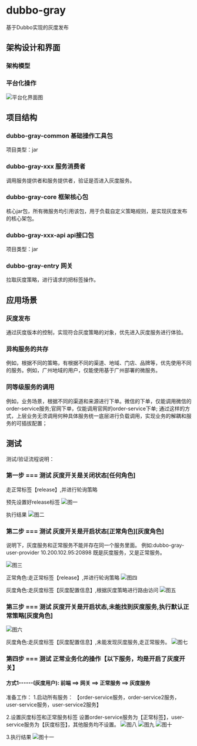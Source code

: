 # dubbo-gray
基于Dubbo实现的灰度发布

## 架构设计和界面

### 架构模型

### 平台化操作
![平台化界面图](https://raw.githubusercontent.com/JeromeLiuLly/dubbo-gray/master/img/平台化操作.png)

## 项目结构
### dubbo-gray-common 基础操作工具包
项目类型：jar

### dubbo-gray-xxx 服务消费者
调用服务提供者和服务提供者，验证是否进入灰度服务。

### dubbo-gray-core 框架核心包
核心jar包，所有微服务均引用该包，用于负载自定义策略规则，是实现灰度发布的核心架包。

### dubbo-gray-xxx-api api接口包
项目类型：jar

### dubbo-gray-entry 网关
拉取灰度策略，进行请求的把标签操作。

## 应用场景

### 灰度发布
通过灰度版本的控制，实现符合灰度策略的对象，优先进入灰度服务进行体验。

### 异构服务的共存
例如，根据不同的策略，有根据不同的渠道、地域、门店、品牌等，优先使用不同的服务。例如，广州地域的用户，仅能使用基于广州部署的微服务。

### 同等级服务的调用
例如，业务场景，根据不同的渠道和来源进行下单。微信的下单，仅能调用微信的order-service服务;官网下单，仅能调用官网的order-service下单;
通过这样的方式，上层业务无须调用何种具体服务统一底层进行负载调用，实现业务的解耦和服务的可插拔配置；

## 测试
测试/验证流程说明：

### 第一步 === 测试 灰度开关是关闭状态[任何角色]
走正常标签【release】,并进行轮询策略

预先设置好release标签
![图一](https://raw.githubusercontent.com/JeromeLiuLly/dubbo-gray/master/img/第一步-release-1.png)

执行结果
![图二](https://raw.githubusercontent.com/JeromeLiuLly/dubbo-gray/master/img/第一步-release-result.png)

### 第二步 === 测试 灰度开关是开启状态[正常角色][灰度角色]
说明下，灰度服务和正常服务不能并存在同一个服务里面。
例如:dubbo-gray-user-provider 10.200.102.95:20898 既是灰度服务，又是正常服务。

![图三](https://raw.githubusercontent.com/JeromeLiuLly/dubbo-gray/master/img/第二步-正常角色-release.png)

正常角色:走正常标签【release】,并进行轮询策略
![图四](https://raw.githubusercontent.com/JeromeLiuLly/dubbo-gray/master/img/第二步-正常角色-release-result.png)

灰度角色:走灰度标签【灰度配置信息】,根据灰度策略进行路由访问
![图五](https://raw.githubusercontent.com/JeromeLiuLly/dubbo-gray/master/img/第二步-灰度角色-gray.png)

### 第三步 === 测试 灰度开关是开启状态,未能找到灰度服务,执行默认正常策略[灰度角色]
![图六](https://raw.githubusercontent.com/JeromeLiuLly/dubbo-gray/master/img/第三步-灰度角色-release.png)

灰度角色:走灰度标签【灰度配置信息】,未能发现灰度服务,走正常服务。
![图七](https://raw.githubusercontent.com/JeromeLiuLly/dubbo-gray/master/img/第三步-灰度角色-release-result.png)

### 第四步 === 测试 正常业务化的操作【以下服务，均是开启了灰度开关】

#### 方式1------(灰度用户): 前端 ==> 网关 ==> 正常服务 ==> 灰度服务

准备工作：
1.启动所有服务：
【order-service服务，order-service2服务，user-service服务，user-service2服务】

2.设置灰度标签和正常服务标签
 设置order-service服务为【正常标签】，user-service服务为【灰度标签】，其他服务均不设置。
![图八](https://raw.githubusercontent.com/JeromeLiuLly/dubbo-gray/master/img/第四步-灰度角色-1.png)
![图九](https://raw.githubusercontent.com/JeromeLiuLly/dubbo-gray/master/img/第四步-灰度角色-2.png)
![图十](https://raw.githubusercontent.com/JeromeLiuLly/dubbo-gray/master/img/第四步-灰度角色-3.png)

3.执行结果
![图十一](https://raw.githubusercontent.com/JeromeLiuLly/dubbo-gray/master/img/第四步-灰度角色-result.png)